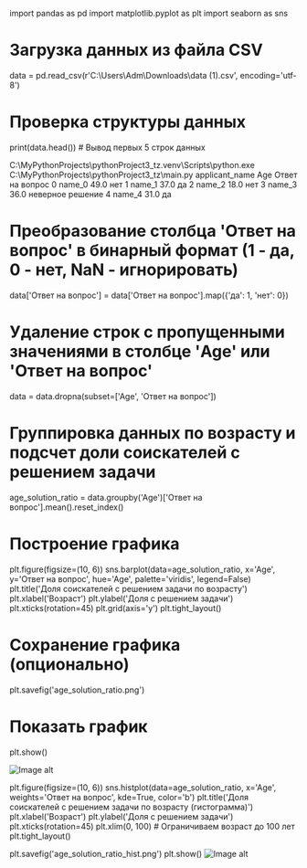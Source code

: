 import pandas as pd
import matplotlib.pyplot as plt
import seaborn as sns

# Загрузка данных из файла CSV
data = pd.read_csv(r'C:\Users\Adm\Downloads\data (1).csv', encoding='utf-8')
# Проверка структуры данных
print(data.head())  # Вывод первых 5 строк данных

C:\MyPythonProjects\pythonProject3_tz\.venv\Scripts\python.exe C:\MyPythonProjects\pythonProject3_tz\main.py 
  applicant_name   Age   Ответ на вопрос
0         name_0  49.0               нет
1         name_1  37.0                да
2         name_2  18.0               нет
3         name_3  36.0  неверное решение
4         name_4  31.0                да

# Преобразование столбца 'Ответ на вопрос' в бинарный формат (1 - да, 0 - нет, NaN - игнорировать)
data['Ответ на вопрос'] = data['Ответ на вопрос'].map({'да': 1, 'нет': 0})

# Удаление строк с пропущенными значениями в столбце 'Age' или 'Ответ на вопрос'
data = data.dropna(subset=['Age', 'Ответ на вопрос'])

# Группировка данных по возрасту и подсчет доли соискателей с решением задачи
age_solution_ratio = data.groupby('Age')['Ответ на вопрос'].mean().reset_index()

# Построение графика
plt.figure(figsize=(10, 6))
sns.barplot(data=age_solution_ratio, x='Age', y='Ответ на вопрос', hue='Age', palette='viridis', legend=False)
plt.title('Доля соискателей с решением задачи по возрасту')
plt.xlabel('Возраст')
plt.ylabel('Доля с решением задачи')
plt.xticks(rotation=45)
plt.grid(axis='y')
plt.tight_layout()

# Сохранение графика (опционально)
plt.savefig('age_solution_ratio.png')

# Показать график
plt.show()

![Image alt](https://github.com/{username}/{repository}/raw/{branch}/{path}/image.png)

plt.figure(figsize=(10, 6))
sns.histplot(data=age_solution_ratio, x='Age', weights='Ответ на вопрос', kde=True, color='b')
plt.title('Доля соискателей с решением задачи по возрасту (гистограмма)')
plt.xlabel('Возраст')
plt.ylabel('Доля с решением задачи')
plt.xticks(rotation=45)
plt.xlim(0, 100)  # Ограничиваем возраст до 100 лет
plt.tight_layout()

plt.savefig('age_solution_ratio_hist.png')
plt.show()
![Image alt](https://github.com/{username}/{repository}/raw/{branch}/{path}/image.png)
